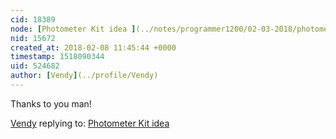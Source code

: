 ```yaml
---
cid: 18389
node: [Photometer Kit idea ](../notes/programmer1200/02-03-2018/photometer-kit-idea)
nid: 15672
created_at: 2018-02-08 11:45:44 +0000
timestamp: 1518090344
uid: 524682
author: [Vendy](../profile/Vendy)
---
```


Thanks to you man!

[Vendy](../profile/Vendy) replying to: [Photometer Kit idea ](../notes/programmer1200/02-03-2018/photometer-kit-idea)

